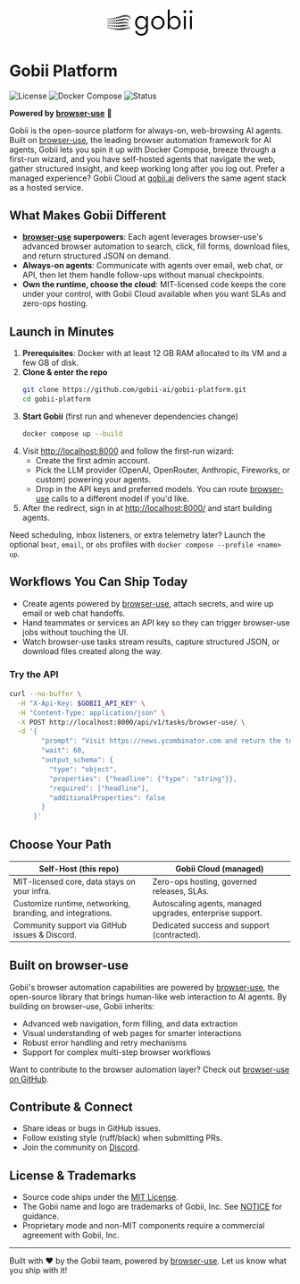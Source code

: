 <p align="center">
  <picture>
    <source media="(prefers-color-scheme: dark)" srcset="assets/logo/noBgWhite.png" />
    <source media="(prefers-color-scheme: light)" srcset="assets/logo/noBgBlack.png" />
    <img src="assets/logo/noBgBlack.png" alt="Gobii logo" width="160" />
  </picture>
</p>

# Gobii Platform

![License](https://img.shields.io/badge/license-MIT-green.svg)
![Docker Compose](https://img.shields.io/badge/docker-compose-blue?logo=docker)
![Status](https://img.shields.io/badge/status-early%20access-orange)

**Powered by [browser-use](https://github.com/browser-use/browser-use)** 🚀

Gobii is the open-source platform for always-on, web-browsing AI agents. Built on [browser-use](https://github.com/browser-use/browser-use), the leading browser automation framework for AI agents, Gobii lets you spin it up with Docker Compose, breeze through a first-run wizard, and you have self-hosted agents that navigate the web, gather structured insight, and keep working long after you log out. Prefer a managed experience? Gobii Cloud at [gobii.ai](https://gobii.ai) delivers the same agent stack as a hosted service.

## What Makes Gobii Different
- **[browser-use](https://github.com/browser-use/browser-use) superpowers**: Each agent leverages browser-use's advanced browser automation to search, click, fill forms, download files, and return structured JSON on demand.
- **Always-on agents**: Communicate with agents over email, web chat, or API, then let them handle follow-ups without manual checkpoints.
- **Own the runtime, choose the cloud**: MIT-licensed code keeps the core under your control, with Gobii Cloud available when you want SLAs and zero-ops hosting.

## Launch in Minutes
1. **Prerequisites**: Docker with at least 12 GB RAM allocated to its VM and a few GB of disk.
2. **Clone & enter the repo**
   ```bash
   git clone https://github.com/gobii-ai/gobii-platform.git
   cd gobii-platform
   ```
3. **Start Gobii** (first run and whenever dependencies change)
   ```bash
   docker compose up --build
   ```
4. Visit [http://localhost:8000](http://localhost:8000) and follow the first-run wizard:
   - Create the first admin account.
   - Pick the LLM provider (OpenAI, OpenRouter, Anthropic, Fireworks, or custom) powering your agents.
   - Drop in the API keys and preferred models. You can route [browser-use](https://github.com/browser-use/browser-use) calls to a different model if you'd like.
5. After the redirect, sign in at [http://localhost:8000/](http://localhost:8000/) and start building agents.

Need scheduling, inbox listeners, or extra telemetry later? Launch the optional `beat`, `email`, or `obs` profiles with `docker compose --profile <name> up`.

## Workflows You Can Ship Today
- Create agents powered by [browser-use](https://github.com/browser-use/browser-use), attach secrets, and wire up email or web chat handoffs.
- Hand teammates or services an API key so they can trigger browser-use jobs without touching the UI.
- Watch browser-use tasks stream results, capture structured JSON, or download files created along the way.

### Try the API
```bash
curl --no-buffer \
  -H "X-Api-Key: $GOBII_API_KEY" \
  -H "Content-Type: application/json" \
  -X POST http://localhost:8000/api/v1/tasks/browser-use/ \
  -d '{
        "prompt": "Visit https://news.ycombinator.com and return the top headline",
        "wait": 60,
        "output_schema": {
          "type": "object",
          "properties": {"headline": {"type": "string"}},
          "required": ["headline"],
          "additionalProperties": false
        }
      }'
```

## Choose Your Path
| Self-Host (this repo) | Gobii Cloud (managed) |
| --- | --- |
| MIT-licensed core, data stays on your infra. | Zero-ops hosting, governed releases, SLAs. |
| Customize runtime, networking, branding, and integrations. | Autoscaling agents, managed upgrades, enterprise support. |
| Community support via GitHub issues & Discord. | Dedicated success and support (contracted). |

## Built on browser-use

Gobii's browser automation capabilities are powered by [browser-use](https://github.com/browser-use/browser-use), the open-source library that brings human-like web interaction to AI agents. By building on browser-use, Gobii inherits:

- Advanced web navigation, form filling, and data extraction
- Visual understanding of web pages for smarter interactions
- Robust error handling and retry mechanisms
- Support for complex multi-step browser workflows

Want to contribute to the browser automation layer? Check out [browser-use on GitHub](https://github.com/browser-use/browser-use).

## Contribute & Connect
- Share ideas or bugs in GitHub issues.
- Follow existing style (ruff/black) when submitting PRs.
- Join the community on [Discord](https://discord.gg/yyDB8GwxtE).

## License & Trademarks
- Source code ships under the [MIT License](LICENSE).
- The Gobii name and logo are trademarks of Gobii, Inc. See [NOTICE](NOTICE) for guidance.
- Proprietary mode and non-MIT components require a commercial agreement with Gobii, Inc.

---

Built with ❤️ by the Gobii team, powered by [browser-use](https://github.com/browser-use/browser-use). Let us know what you ship with it!
